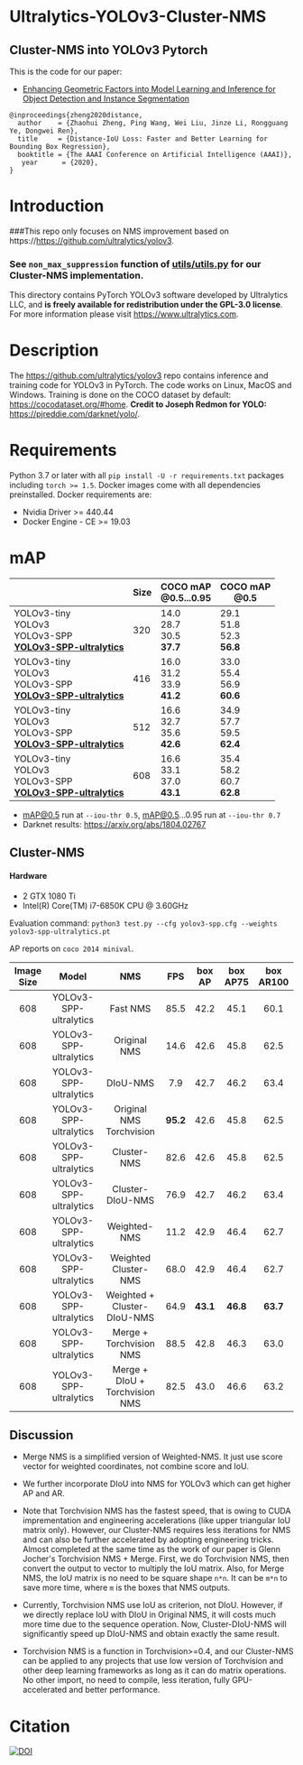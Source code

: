 # Ultralytics-YOLOv3-Cluster-NMS
## Cluster-NMS into YOLOv3 Pytorch

This is the code for our paper:
 - [Enhancing Geometric Factors into Model Learning and Inference for Object Detection and Instance Segmentation](https://arxiv.org/abs/1904.02689)

```
@inproceedings{zheng2020distance,
  author    = {Zhaohui Zheng, Ping Wang, Wei Liu, Jinze Li, Rongguang Ye, Dongwei Ren},
  title     = {Distance-IoU Loss: Faster and Better Learning for Bounding Box Regression},
  booktitle = {The AAAI Conference on Artificial Intelligence (AAAI)},
   year      = {2020},
}
```
# Introduction

###This repo only focuses on NMS improvement based on https://https://github.com/ultralytics/yolov3.

### See `non_max_suppression` function of [utils/utils.py](utils/utils.py) for our Cluster-NMS implementation.

This directory contains PyTorch YOLOv3 software developed by Ultralytics LLC, and **is freely available for redistribution under the GPL-3.0 license**. For more information please visit https://www.ultralytics.com.

# Description

The https://github.com/ultralytics/yolov3 repo contains inference and training code for YOLOv3 in PyTorch. The code works on Linux, MacOS and Windows. Training is done on the COCO dataset by default: https://cocodataset.org/#home. **Credit to Joseph Redmon for YOLO:** https://pjreddie.com/darknet/yolo/.

# Requirements

Python 3.7 or later with all `pip install -U -r requirements.txt` packages including `torch >= 1.5`. Docker images come with all dependencies preinstalled. Docker requirements are: 
- Nvidia Driver >= 440.44
- Docker Engine - CE >= 19.03

# mAP

<i></i>                      |Size |COCO mAP<br>@0.5...0.95 |COCO mAP<br>@0.5 
---                          | ---         | ---         | ---
YOLOv3-tiny<br>YOLOv3<br>YOLOv3-SPP<br>**[YOLOv3-SPP-ultralytics](https://drive.google.com/open?id=1UcR-zVoMs7DH5dj3N1bswkiQTA4dmKF4)** |320 |14.0<br>28.7<br>30.5<br>**37.7** |29.1<br>51.8<br>52.3<br>**56.8**
YOLOv3-tiny<br>YOLOv3<br>YOLOv3-SPP<br>**[YOLOv3-SPP-ultralytics](https://drive.google.com/open?id=1UcR-zVoMs7DH5dj3N1bswkiQTA4dmKF4)** |416 |16.0<br>31.2<br>33.9<br>**41.2** |33.0<br>55.4<br>56.9<br>**60.6**
YOLOv3-tiny<br>YOLOv3<br>YOLOv3-SPP<br>**[YOLOv3-SPP-ultralytics](https://drive.google.com/open?id=1UcR-zVoMs7DH5dj3N1bswkiQTA4dmKF4)** |512 |16.6<br>32.7<br>35.6<br>**42.6** |34.9<br>57.7<br>59.5<br>**62.4**
YOLOv3-tiny<br>YOLOv3<br>YOLOv3-SPP<br>**[YOLOv3-SPP-ultralytics](https://drive.google.com/open?id=1UcR-zVoMs7DH5dj3N1bswkiQTA4dmKF4)** |608 |16.6<br>33.1<br>37.0<br>**43.1** |35.4<br>58.2<br>60.7<br>**62.8**

- mAP@0.5 run at `--iou-thr 0.5`, mAP@0.5...0.95 run at `--iou-thr 0.7`
- Darknet results: https://arxiv.org/abs/1804.02767

## Cluster-NMS

#### Hardware
 - 2 GTX 1080 Ti
 - Intel(R) Core(TM) i7-6850K CPU @ 3.60GHz
 
Evaluation command: `python3 test.py --cfg yolov3-spp.cfg --weights yolov3-spp-ultralytics.pt`

AP reports on `coco 2014 minival`.

 | Image Size | Model  | NMS  | FPS  | box AP | box AP75 | box AR100 |
|:----:|:-------------:|:------------------------------------:|:----:|:----:|:----:|:----:|
| 608  | YOLOv3-SPP-ultralytics |                 Fast NMS               | 85.5     | 42.2     | 45.1     | 60.1     |
| 608  | YOLOv3-SPP-ultralytics |               Original NMS             | 14.6     | 42.6     | 45.8     | 62.5     | 
| 608  | YOLOv3-SPP-ultralytics |                 DIoU-NMS               | 7.9      | 42.7     | 46.2     | 63.4     | 
| 608  | YOLOv3-SPP-ultralytics |        Original NMS Torchvision        | **95.2** | 42.6     | 45.8     | 62.5     | 
| 608  | YOLOv3-SPP-ultralytics |               Cluster-NMS              | 82.6     | 42.6     | 45.8     | 62.5     | 
| 608  | YOLOv3-SPP-ultralytics |             Cluster-DIoU-NMS           | 76.9     | 42.7     | 46.2     | 63.4     | 
| 608  | YOLOv3-SPP-ultralytics |               Weighted-NMS             | 11.2     | 42.9     | 46.4     | 62.7     |
| 608  | YOLOv3-SPP-ultralytics |          Weighted Cluster-NMS          | 68.0     | 42.9     | 46.4     | 62.7     |
| 608  | YOLOv3-SPP-ultralytics |       Weighted + Cluster-DIoU-NMS      | 64.9     | **43.1** | **46.8** | **63.7** |
| 608  | YOLOv3-SPP-ultralytics |         Merge + Torchvision NMS        | 88.5     | 42.8     | 46.3     | 63.0     |
| 608  | YOLOv3-SPP-ultralytics |      Merge + DIoU + Torchvision NMS    | 82.5     | 43.0     | 46.6     | 63.2     |
## Discussion

 - Merge NMS is a simplified version of Weighted-NMS. It just use score vector for weighted coordinates, not combine score and IoU.
 
 - We further incorporate DIoU into NMS for YOLOv3 which can get higher AP and AR.
 
 - Note that Torchvision NMS has the fastest speed, that is owing to CUDA imprementation and engineering accelerations (like upper triangular IoU matrix only). However, our Cluster-NMS requires less iterations for NMS and can also be further accelerated by adopting engineering tricks. Almost completed at the same time as the work of our paper is Glenn Jocher's Torchvision NMS + Merge. First, we do Torchvision NMS, then convert the output to vector to multiply the IoU matrix. Also, for Merge NMS, the IoU matrix is no need to be square shape `n*n`. It can be `m*n` to save more time, where `m` is the boxes that NMS outputs.
 
 - Currently, Torchvision NMS use IoU as criterion, not DIoU. However, if we directly replace IoU with DIoU in Original NMS, it will costs much more time due to the sequence operation. Now, Cluster-DIoU-NMS will significantly speed up DIoU-NMS and obtain exactly the same result.
 
 - Torchvision NMS is a function in Torchvision>=0.4, and our Cluster-NMS can be applied to any projects that use low version of Torchvision and other deep learning frameworks as long as it can do matrix operations. No other import, no need to compile, less iteration, fully GPU-accelerated and better performance.
# Citation

[![DOI](https://zenodo.org/badge/146165888.svg)](https://zenodo.org/badge/latestdoi/146165888)
